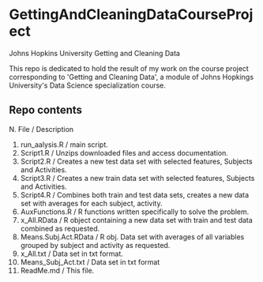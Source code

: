 GettingAndCleaningDataCourseProject
===================================

Johns Hopkins University Getting and Cleaning Data

This repo is dedicated to hold the result of my work on the course project corresponding to 'Getting and Cleaning Data', a module of Johns Hopkings University's Data Science specialization course.

Repo contents
-------------

N. File / Description
1. run_aalysis.R / main script.
2. Script1.R / Unzips downloaded files and access documentation.
3. Script2.R / Creates a new test data set with selected features, Subjects and Activities.
4. Script3.R / Creates a new train data set with selected features, Subjects and Activities.
5. Script4.R / Combines both train and test data sets, creates a new data set with averages for each subject, activity.
6. AuxFunctions.R / R functions written specifically to solve the problem.
7. x_All.RData / R object containing a new data set with train and test data combined as requested.
8. Means.Subj.Act.RData / R obj. Data set with averages of all variables grouped by subject and activity as requested.
9. x_All.txt / Data set in txt format.
10. Means_Subj_Act.txt / Data set in txt format
9. ReadMe.md / This file.


